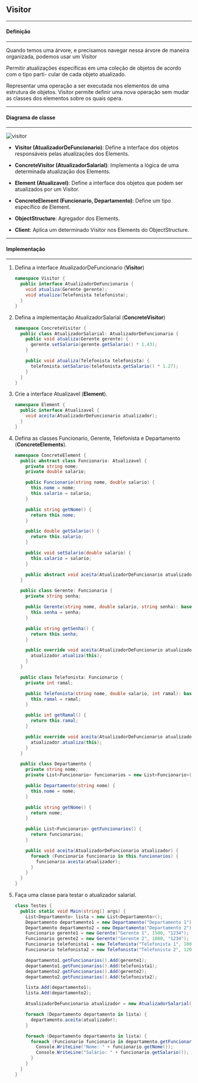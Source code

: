 ## Visitor
***
#### Definição
***

Quando temos uma árvore, e precisamos navegar nessa árvore de maneira organizada, podemos usar um Visitor

Permitir atualizações específicas em uma coleção de objetos de acordo com o tipo parti- cular de cada objeto atualizado.

Representar uma operação a ser executada nos elementos de uma estrutura de objetos. Visitor permite definir uma nova operação sem mudar as
classes dos elementos sobre os quais opera.

***
#### Diagrama de classe
***

![visitor](https://cloud.githubusercontent.com/assets/14116020/26139734/181a43cc-3aa9-11e7-978c-e8b5a8f3c923.png)

* **Visitor (AtualizadorDeFuncionario)**: Define a interface dos objetos responsáveis pelas atualizações dos Elements.

* **ConcreteVisitor (AtualizadorSalarial)**: Implementa a lógica de uma determinada atualização dos Elements.

* **Element (Atualizavel)**: Define a interface dos objetos que podem ser atualizados por um Visitor.

* **ConcreteElement (Funcionario, Departamento)**: Define um tipo específico de Element.

* **ObjectStructure**: Agregador dos Elements.

* **Client**: Aplica um determinado Visitor nos Elements do ObjectStructure.

***
#### Implementação
***

1. Defina a interface AtualizadorDeFuncionario (**Visitor**)

    ```c#
    namespace Visitor {
      public interface AtualizadorDeFuncionario {
        void atualiza(Gerente gerente);
        void atualiza(Telefonista telefonista);
      }
    }
    ```

2. Defina a implementação AtualizadorSalarial (**ConcreteVisitor**)

    ```c#
    namespace ConcreteVisitor {
      public class AtualizadorSalarial: AtualizadorDeFuncionario {
        public void atualiza(Gerente gerente) {
          gerente.setSalario(gerente.getSalario() * 1.43);
        }
    
        public void atualiza(Telefonista telefonista) {
          telefonista.setSalario(telefonista.getSalario() * 1.27);
        }
      }
    }
    ```

3. Crie a interface Atualizavel (**Element**).

    ```c#
    namespace Element {
      public interface Atualizavel {
        void aceita(AtualizadorDeFuncionario atualizador);
      }
    }
    ```

4. Defina as classes Funcionario, Gerente, Telefonista e Departamento (**ConcreteElements**).

    ```c#
    namespace ConcreteElement {
      public abstract class Funcionario: Atualizavel {
        private string nome;
        private double salario;
    
        public Funcionario(string nome, double salario) {
          this.nome = nome;
          this.salario = salario;
        }
    
        public string getNome() {
          return this.nome;
        }
    
        public double getSalario() {
          return this.salario;
        }
    
        public void setSalario(double salario) {
          this.salario = salario;
        }

        public abstract void aceita(AtualizadorDeFuncionario atualizador);
      }
    
      public class Gerente: Funcionario {
        private string senha;
    
        public Gerente(string nome, double salario, string senha): base(nome, salario) {
          this.senha = senha;
        }
    
        public string getSenha() {
          return this.senha;
        }
    
        public override void aceita(AtualizadorDeFuncionario atualizador) {
          atualizador.atualiza(this);
        }
      }
    
      public class Telefonista: Funcionario {
        private int ramal;
    
        public Telefonista(string nome, double salario, int ramal): base(nome, salario) {
          this.ramal = ramal;
        }
    
        public int getRamal() {
          return this.ramal;
        }
    
        public override void aceita(AtualizadorDeFuncionario atualizador) {
          atualizador.atualiza(this);
        }
      }
    
      public class Departamento {
        private string nome;
        private List<Funcionario> funcionarios = new List<Funcionario>();
    
        public Departamento(string nome) {
          this.nome = nome;
        }
    
        public string getNome() {
          return nome;
        }
    
        public List<Funcionario> getFuncionarios() {
          return funcionarios;
        }
    
        public void aceita(AtualizadorDeFuncionario atualizador) {
          foreach (Funcionario funcionario in this.funcionarios) {
            funcionario.aceita(atualizador);
          }
        }
      }
    }
    ```

5. Faça uma classe para testar o atualizador salarial.

    ```c#
    class Testes {
      public static void Main(string[] args) {
        List<Departamento> lista = new List<Departamento>();
        Departamento departamento1 = new Departamento("Departamento 1");
        Departamento departamento2 = new Departamento("Departamento 2");
        Funcionario gerente1 = new Gerente("Gerente 1", 1500, "1234");
        Funcionario gerente2 = new Gerente("Gerente 2", 1800, "1234");
        Funcionario telefonista1 = new Telefonista("Telefonista 1", 1000, 2);
        Funcionario telefonista2 = new Telefonista("Telefonista 2", 1200, 1);
    
        departamento1.getFuncionarios().Add(gerente1);
        departamento1.getFuncionarios().Add(telefonista1);
        departamento2.getFuncionarios().Add(gerente2);
        departamento2.getFuncionarios().Add(telefonista2);
    
        lista.Add(departamento1);
        lista.Add(departamento2);
    
        AtualizadorDeFuncionario atualizador = new AtualizadorSalarial();
    
        foreach (Departamento departamento in lista) {
          departamento.aceita(atualizador);
        }
    
        foreach (Departamento departamento in lista) {
          foreach (Funcionario funcionario in departamento.getFuncionarios()) {
            Console.WriteLine("Nome: " + funcionario.getNome());
            Console.WriteLine("Salário: " + funcionario.getSalario());
          }
        }
      }
    }
    ```
